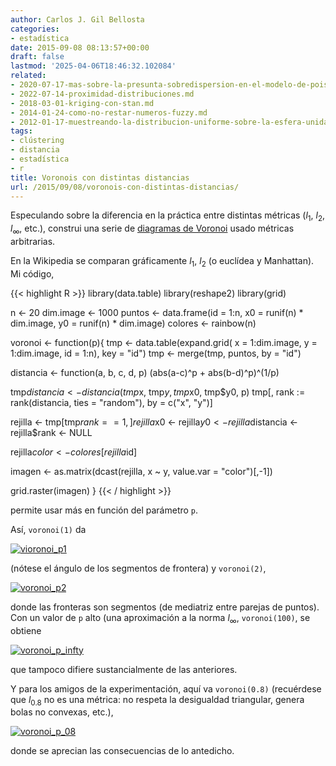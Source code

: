 ```yaml
---
author: Carlos J. Gil Bellosta
categories:
- estadística
date: 2015-09-08 08:13:57+00:00
draft: false
lastmod: '2025-04-06T18:46:32.102084'
related:
- 2020-07-17-mas-sobre-la-presunta-sobredispersion-en-el-modelo-de-poisson.md
- 2022-07-14-proximidad-distribuciones.md
- 2018-03-01-kriging-con-stan.md
- 2014-01-24-como-no-restar-numeros-fuzzy.md
- 2012-01-17-muestreando-la-distribucion-uniforme-sobre-la-esfera-unidad-en-n-dimensiones.md
tags:
- clústering
- distancia
- estadística
- r
title: Voronois con distintas distancias
url: /2015/09/08/voronois-con-distintas-distancias/
---
```


Especulando sobre la diferencia en la práctica entre distintas métricas ($l_1$, $l_2$, $l_\infty$, etc.), construi una serie de [diagramas de Voronoi](https://en.wikipedia.org/wiki/Voronoi_diagram) usado métricas arbitrarias.

En la Wikipedia se comparan gráficamente $l_1$, $l_2$ (o euclídea y Manhattan). Mi código,


{{< highlight R >}}
library(data.table)
library(reshape2)
library(grid)

n <- 20
dim.image <- 1000
puntos <- data.frame(id = 1:n,
                      x0 = runif(n) * dim.image,
                      y0 = runif(n) * dim.image)
colores <- rainbow(n)

voronoi <- function(p){
  tmp <- data.table(expand.grid(
      x = 1:dim.image,
      y = 1:dim.image, id = 1:n), key = "id")
  tmp <- merge(tmp, puntos, by = "id")

  distancia <- function(a, b, c, d, p)
    (abs(a-c)^p + abs(b-d)^p)^(1/p)

  tmp$distancia <- distancia(tmp$x,
    tmp$y, tmp$x0, tmp$y0, p)
  tmp[, rank := rank(distancia, ties = "random"),
    by = c("x", "y")]

  rejilla <- tmp[tmp$rank == 1,]
  rejilla$x0 <- rejilla$y0 <-
    rejilla$distancia <- rejilla$rank <- NULL

  rejilla$color <- colores[rejilla$id]

  imagen <- as.matrix(dcast(rejilla, x ~ y, value.var = "color")[,-1])

  grid.raster(imagen)
}
{{< / highlight >}}


permite usar más en función del parámetro `p`.

Así, `voronoi(1)` da

[![vioronoi_p1](/wp-uploads/2015/09/vioronoi_p1.png#center)
](/wp-uploads/2015/09/vioronoi_p1.png#center)

(nótese el ángulo de los segmentos de frontera) y `voronoi(2)`,

[![voronoi_p2](/wp-uploads/2015/09/voronoi_p2.png#center)
](/wp-uploads/2015/09/voronoi_p2.png#center)

donde las fronteras son segmentos (de mediatriz entre parejas de puntos). Con un valor de `p` alto (una aproximación a la norma $l_\infty$, `voronoi(100)`, se obtiene

[![voronoi_p_infty](/wp-uploads/2015/09/voronoi_p_infty.png#center)
](/wp-uploads/2015/09/voronoi_p_infty.png#center)

que tampoco difiere sustancialmente de las anteriores.

Y para los amigos de la experimentación, aquí va `voronoi(0.8)` (recuérdese que $l_{0.8}$ no es una métrica: no respeta la desigualdad triangular, genera bolas no convexas, etc.),

[![voronoi_p_08](/wp-uploads/2015/09/voronoi_p_08.png#center)
](/wp-uploads/2015/09/voronoi_p_08.png#center)

donde se aprecian las consecuencias de lo antedicho.